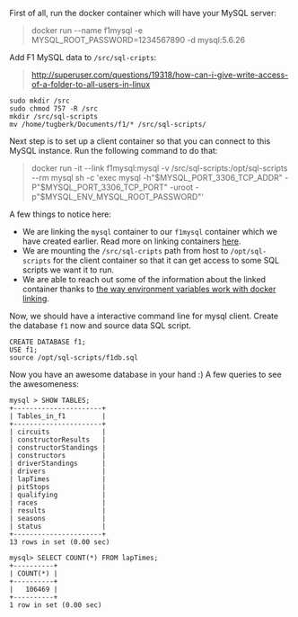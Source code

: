 First of all, run the docker container which will have your MySQL server:

> docker run --name f1mysql -e MYSQL_ROOT_PASSWORD=1234567890 -d mysql:5.6.26

Add F1 MySQL data to `/src/sql-cripts`:

> http://superuser.com/questions/19318/how-can-i-give-write-access-of-a-folder-to-all-users-in-linux

```
sudo mkdir /src
sudo chmod 757 -R /src
mkdir /src/sql-scripts
mv /home/tugberk/Documents/f1/* /src/sql-scripts/
```

Next step is to set up a client container so that you can connect to this MySQL instance. Run the following command to do that:

> docker run -it --link f1mysql:mysql -v /src/sql-scripts:/opt/sql-scripts --rm mysql sh -c 'exec mysql -h"$MYSQL_PORT_3306_TCP_ADDR" -P"$MYSQL_PORT_3306_TCP_PORT" -uroot -p"$MYSQL_ENV_MYSQL_ROOT_PASSWORD"'

A few things to notice here:

 - We are linking the `mysql` container to our `f1mysql` container which we have created earlier. Read more on linking containers [here](https://docs.docker.com/userguide/dockerlinks/).
 - We are mounting the `/src/sql-cripts` path from host to `/opt/sql-scripts` for the client container so that it can get access to some SQL scripts we want it to run.
 - We are able to reach out some of the information about the linked container thanks to [the way environment variables work with docker linking](https://docs.docker.com/userguide/dockerlinks/#environment-variables).

Now, we should have a interactive command line for mysql client. Create the database `f1` now and source data SQL script.

```
CREATE DATABASE f1;
USE f1;
source /opt/sql-scripts/f1db.sql
```

Now you have an awesome database in your hand :) A few queries to see the awesomeness:

```
mysql > SHOW TABLES;
+----------------------+
| Tables_in_f1         |
+----------------------+
| circuits             |
| constructorResults   |
| constructorStandings |
| constructors         |
| driverStandings      |
| drivers              |
| lapTimes             |
| pitStops             |
| qualifying           |
| races                |
| results              |
| seasons              |
| status               |
+----------------------+
13 rows in set (0.00 sec)
```

```
mysql> SELECT COUNT(*) FROM lapTimes;
+----------+
| COUNT(*) |
+----------+
|   106469 |
+----------+
1 row in set (0.00 sec)
```
